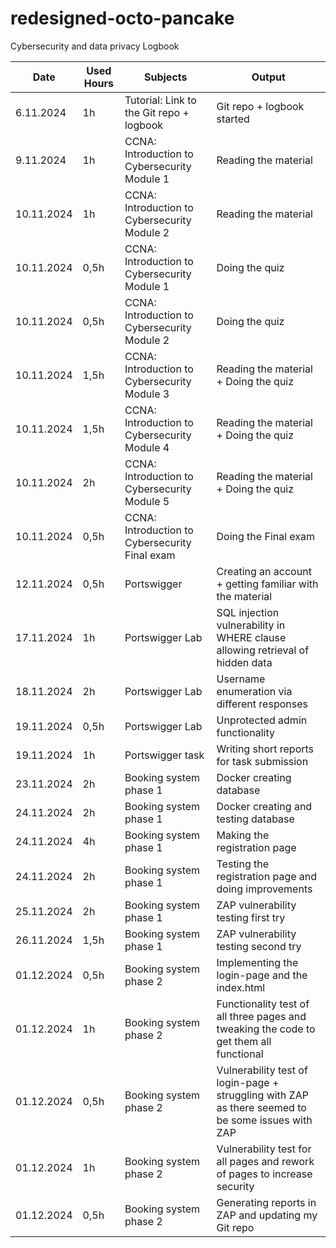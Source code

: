 # redesigned-octo-pancake
Cybersecurity and data privacy Logbook
 
| Date  | Used Hours | Subjects  | Output |
| ------------- | ------------- | ------------- | ------------- |
| 6.11.2024  | 1h  | Tutorial: Link to the Git repo + logbook  | Git repo + logbook started  |
| 9.11.2024  | 1h  | CCNA: Introduction to Cybersecurity Module 1  | Reading the material |
| 10.11.2024 | 1h  | CCNA: Introduction to Cybersecurity Module 2  | Reading the material |
| 10.11.2024 | 0,5h | CCNA: Introduction to Cybersecurity Module 1  | Doing the quiz |
| 10.11.2024 | 0,5h | CCNA: Introduction to Cybersecurity Module 2  | Doing the quiz |
| 10.11.2024 | 1,5h | CCNA: Introduction to Cybersecurity Module 3  | Reading the material + Doing the quiz |
| 10.11.2024 | 1,5h | CCNA: Introduction to Cybersecurity Module 4  | Reading the material + Doing the quiz |
| 10.11.2024 | 2h   | CCNA: Introduction to Cybersecurity Module 5  | Reading the material + Doing the quiz |
| 10.11.2024 | 0,5h | CCNA: Introduction to Cybersecurity Final exam  | Doing the Final exam |
| 12.11.2024 | 0,5h | Portswigger  | Creating an account + getting familiar with the material |
| 17.11.2024 | 1h  | Portswigger Lab | SQL injection vulnerability in WHERE clause allowing retrieval of hidden data |
| 18.11.2024 | 2h  | Portswigger Lab | Username enumeration via different responses |
| 19.11.2024 | 0,5h | Portswigger Lab | Unprotected admin functionality  |
| 19.11.2024 | 1h | Portswigger task  | Writing short reports for task submission |
| 23.11.2024 | 2h | Booking system phase 1  | Docker creating database |
| 24.11.2024 | 2h | Booking system phase 1  | Docker creating and testing database |
| 24.11.2024 | 4h | Booking system phase 1  | Making the registration page |
| 24.11.2024 | 2h | Booking system phase 1  | Testing the registration page and doing improvements |
| 25.11.2024 | 2h | Booking system phase 1  | ZAP vulnerability testing first try|
| 26.11.2024 | 1,5h | Booking system phase 1  | ZAP vulnerability testing second try |
| 01.12.2024 | 0,5h | Booking system phase 2  | Implementing the login-page and the index.html |
| 01.12.2024 | 1h | Booking system phase 2  | Functionality test of all three pages and tweaking the code to get them all functional |
| 01.12.2024 | 0,5h | Booking system phase 2  | Vulnerability test of login-page + struggling with ZAP as there seemed to be some issues with ZAP |
| 01.12.2024 | 1h | Booking system phase 2  | Vulnerability test for all pages and rework of pages to increase security|
| 01.12.2024 | 0,5h | Booking system phase 2  | Generating reports in ZAP and updating my Git repo |
